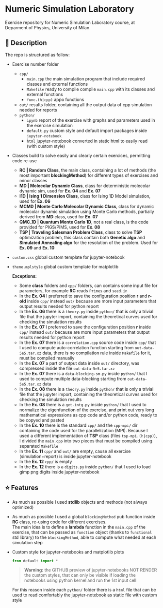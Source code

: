 # Numeric Simulation Laboratory

Exercise repository for Numeric Simulation Laboratory course, at Deparment of Physics, University of Milan.

## :blue_book: Description

The repo is structured as follow:

* Exercise number folder
  * `cpp/`
     * `main.cpp` the main simulation program that include required classes and external functions
     * `Makefile` ready to compile compile `main.cpp` with its classes and external functions
     * `func.(h|cpp)` appo functions
  * `out/` results folder, containing all the output data of cpp simulation needed for reports
  * `python/`
     * `ipynb` report of the exercise with graphs and parameters used in the exercise simulation
     * `default.py` custom style and default import packages inside `jupyter-notebook`
     * `html` jupyter-notebook converted in static html to easily read (with custom style)
* Classes build to solve easily and clearly certain exercices, permitting code re-use
   * **RC | Random Class**, the main class, containing a lot of methods (the most important **blockingMethod**) for different types of exercises and minor classes
   * **MD | Molecolar Dynamic Class**, class for deterministic molecolar dynamic sim, used for **Ex. 04** and **Ex. 07**
   * **I1D | Ising 1 Dimension Class**, class for Ising 1D Model simulation, used for **Ex. 06**
   * **MCMD | Monte Carlo Molecolar Dynamic Class**, class for dynamic molecolar dynamic simulation using Monte Carlo methods, partially derived from **MD** class, used for **Ex. 07**
   * **QMC_1D | Quantum Monte Carlo 1D**, not a real class, is the code provided for PIGS/PIMS, used for **Ex. 08**
   * **TSP | Traveling Salesman Problem Class**, class to solve **TSP** optimization problem, this class contain both **Genetic algo** and **Simulated Annealing algo** for the resolution of the problem. Used for **Ex. 09** and **Ex. 10**
* `custom.css` global custom template for jupyter-notebook
* `theme.mplstyle` global custom template for matplotlib
   
   **Exceptions:**
   
   * Some **class** folders and `cpp/` folders, can contains some input file for parameters, for example **RC** reads `Primes` and `seed.in`
   * In the **Ex. 04** I preferred to save the configuration position **r** and **r-old** inside `cpp/` instead `out/` because are more input parameters that output results needed for python report
   * In the **Ex. 06** there is a `theory.py` inside `python/` that is only a trivial file that the jupyter import, containing the theoretical curves used for checking the simulation results
   * In the **Ex. 07** I preferred to save the configuration position **r** inside `cpp/` instead `out/` because are more input parameters that output results needed for python report
   * In the **Ex. 07** there is a `correlation.cpp` source code inside `cpp/` that I used to compute auto-correlation function starting from `out-data-5e5.tar.xz` data, there is no compilation rule inside `Makefile` for it, must be compiled manually
   * In the **Ex. 07** a part of output data inside `out/` directory, was compressed inside the file `out-data-5e5.tar.xz`
   * In the **Ex. 07** there is a `data-blocking-sm.py` inside `python/` that I used to compute multiple data-blocking starting from `out-data-5e5.tar.xz` data
   * In the **Ex. 08** there is a `theory.py` inside `python/` that is only a trivial file that the jupyter import, containing the theoretical curves used for checking the simulation results
   * In the **Ex. 08** there is a `get-intg.py` inside `python/` that I used to normalize the eigenfunction of the exercise, and print out very long mathematical expressions as cpp code and/or python code, ready to be copyed and pasted
   * In the **Ex. 10** there is the standard `cpp/` and the `cpp-mpi/` dir containing the code used for the parallelization (MPI). Because I used a different implementation of **TSP** class (files `tsp-mpi.(h|cpp)`),\
I divided the `main.cpp` into two pieces that must be compiled using separated `Makefile`
   * In the **Ex. 11** `cpp/` and `out/` are empty, cause all exercise (simulation+report) is inside jupyter-notebook
   * In the **Ex. 12** `cpp/` is empty
   * In the **Ex. 12** there is a `digits.py` inside `python/` that I used to load gimp png digits inside jupyter-notebook
   
## :star: Features

* As much as possible I used **stdlib** objects and methods (not always optimized)
* As much as possible I used a global `blockingMethod` pub function inside **RC** class, re-using code for different exercises.\
The main idea is to define a **lambda** function in the `main.cpp` of the exercise, that can be passed as `function` object (thanks to `functional` std library) to the `blockingMethod`, able to compute what needed at each simulation step
* Custom style for jupyter-notebooks and matplotlib plots
  ```python
  from default import *
  ```
  > **Warning:** the GITHUB preview of jupyter-notebooks NOT RENDER the custom styles, that can only be visible if loading the notebooks using python kernel and run the 1st input cell
  
  For this reason inside each `python/` folder there is a `html` file that can be used to read comfortably the jupyter-notebook as static file with custom style
